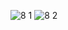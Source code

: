 ![8 1](https://github.com/VanHoang110802/ABCXYZ/assets/108053955/efacb496-e055-4507-b91e-85b49e1603c2)
![8 2](https://github.com/VanHoang110802/ABCXYZ/assets/108053955/98a4eff0-e22b-41fc-8ac9-c7229c93994c)
